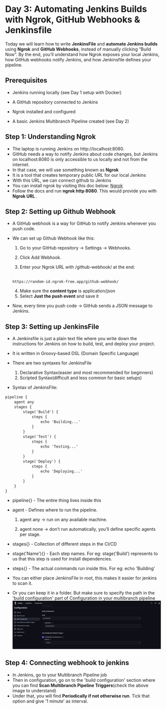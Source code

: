 # Day 3: Automating Jenkins Builds with Ngrok, GitHub Webhooks & Jenkinsfile

Today we will learn how to write **JenkinsFile** and **automate Jenkins builds** using **Ngrok** and **GitHub Webhooks**, instead of manually clicking “Build Now”.
By the end, you’ll understand how Ngrok exposes your local Jenkins, how GitHub webhooks notify Jenkins, and how Jenkinsfile defines your pipeline.

## Prerequisites

- Jenkins running locally (see Day 1 setup with Docker)

- A GitHub repository connected to Jenkins

- Ngrok installed and configured

- A basic Jenkins Multibranch Pipeline created (see Day 2)

## Step 1: Understanding Ngrok

- The laptop is running Jenkins on http://localhost:8080.
- GitHub needs a way to notify Jenkins about code changes, but Jenkins on localhost:8080 is only accessible to us locally and not from the internet.
- In that case, we will use something known as **Ngrok**
- It is a tool that creates temporary public URL for our local Jenkins
- With this URL, we can connect github to Jenkins
- You can install ngrok by visiting this doc below:
  <a href = https://dashboard.ngrok.com/get-started/setup/linux>Ngrok</a>
- Follow the docs and run **ngrok http 8080**. This would provide you with **Ngrok URL** .

## Step 2: Setting up Github Webhook

- A GitHub webhook is a way for GitHub to notify Jenkins whenever you push code.
- We can set up Github Webhook like this:

  1. Go to your GitHub repository → Settings → Webhooks.

  2. Click Add Webhook.

  3. Enter your Ngrok URL with /github-webhook/ at the end:

  ```

  https://random-id.ngrok-free.app/github-webhook/

  ```

  4. Make sure the **content type** is application/json
  5. Select **Just the push event** and save it

- Now, every time you push code → GitHub sends a JSON message to Jenkins.

## Step 3: Setting up JenkinsFile

- A Jenkinsfile is just a plain text file where you write down the instructions for Jenkins on how to build, test, and deploy your project.

- It is written in Groovy-based DSL (Domain Specific Language)

- There are two syntaxes for JenkinsFile

  1. Declarative Syntax(easier and most recommended for beginners)
  2. Scripted Syntax(difficult and less common for basic setups)

- Syntax of JenkinsFile:

```
pipeline {
    agent any
    stages {
        stage('Build') {
            steps {
                echo 'Building...'
            }
        }
        stage('Test') {
            steps {
                echo 'Testing...'
            }
        }
        stage('Deploy') {
            steps {
                echo 'Deploying...'
            }
        }
    }
}
```

- pipeline{} - The entire thing lives inside this
- agent - Defines where to run the pipeline.

  1. agent any → run on any available machine.

  2. agent none → don’t run automatically, you’ll define specific agents per stage.

- stages{} - Collection of different steps in the CI/CD
- stage('Name'){} - Each step names. For eg: stage('Build') represents to us that this step is used for install dependencies.
- steps{} - The actual commands run inside this. For eg: echo 'Building'

- You can either place JenkinsFile in root, this makes it easier for jenkins to scan it.
- Or you can keep it in a folder. But make sure to specify the path in the 'build configuration' part of Configuration in your multibranch pipeline
  ![jenkins-ci-cd-pipeline-docker](../images/Picture9.png)

## Step 4: Connecting webhook to jenkins

- In Jenkins, go to your Multibranch Pipeline job
- Then in configuration, go on to the 'build configuration' section where you can find **Scan Multibranch Pipeline Triggers**(check the above image to understand)
- Under that, you will find **Periodically if not otherwise run**. Tick that option and give '1 minute' as interval.
